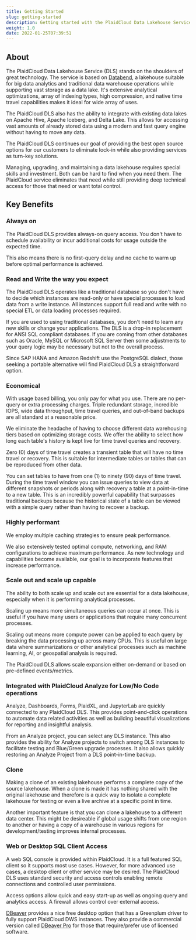 ```yaml
---
title: Getting Started
slug: getting-started
description: Getting started with the PlaidCloud Data Lakehouse Service
weight: 1.0
date: 2022-01-25T07:39:51
---
```



## About

The PlaidCloud Data Lakehouse Service (DLS) stands on the shoulders of great technology.  The service is based on [Databend](https://github.com/PlaidCloud/databend), a lakehouse suitable for big data analytics and traditional data warehouse operations while supporting vast storage as a data lake.  It's extensive analytical optimizations, array of indexing types, high compression, and native time travel capabilities makes it ideal for wide array of uses.

The PlaidCloud DLS also has the ability to integrate with existing data lakes on Apache Hive, Apache Iceberg, and Delta Lake.  This allows for accessing vast amounts of already stored data using a modern and fast query engine without having to move any data.

The PlaidCloud DLS continues our goal of providing the best open source options for our customers to eliminate lock-in while also providing services as turn-key solutions.

Managing, upgrading, and maintaining a data lakehouse requires special skills and investment.  Both can be hard to find when you need them.  The PlaidCloud service eliminates that need while still providing deep technical access for those that need or want total control.

## Key Benefits

### Always on

The PlaidCloud DLS provides always-on query access.  You don't have to schedule availability or incur additional costs for usage outside the expected time.

This also means there is no first-query delay and no cache to warm up before optimal performance is achieved.


### Read and Write the way you expect

The PlaidCloud DLS operates like a traditional database so you don't have to decide which instances are read-only or have special processes to load data from a write instance.  All instances support full read and write with no special ETL or data loading processes required.

If you are used to using traditional databases, you don't need to learn any new skills or change your applications.  The DLS is a drop-in replacement for ANSI SQL compliant databases.  If you are coming from other databases such as Oracle, MySQL or Microsoft SQL Server then some adjustments to your query logic may be necessary but not to the overall process.

Since SAP HANA and Amazon Redshift use the PostgreSQL dialect, those seeking a portable alternative will find PlaidCloud DLS a straightforward option.


### Economical

With usage based billing, you only pay for what you use.  There are no per-query or extra processing charges.  Triple redundant storage, incredible IOPS, wide data throughput, time travel queries, and out-of-band backups are all standard at a reasonable price.

We eliminate the headache of having to choose different data warehousing tiers based on optimizing storage costs.  We offer the ability to select how long each table's history is kept live for time travel queries and recovery.

Zero (0) days of time travel creates a transient table that will have no time travel or recovery.  This is suitable for intermediate tables or tables that can be reproduced from other data.

You can set tables to have from one (1) to ninety (90) days of time travel.  During the time travel window you can issue queries to view data at different snapshots or 
periods along with recovery a table at a point-in-time to a new table.  This is an incredibly powerful capability that surpasses traditional backups because the historical state of a table can be viewed with a simple query rather than having to recover a backup.


### Highly performant

We employ multiple caching strategies to ensure peak performance.

We also extensively tested optimal compute, networking, and RAM configurations to achieve maximum performance.  As new technology and capabilities become available, our goal is to incorporate features that increase performance.


### Scale out and scale up capable

The ability to both scale up and scale out are essential for a data lakehouse, especially when it is performing analytical processes.

Scaling up means more simultaneous queries can occur at once.  This is useful if you have many users or applications that require many concurrent processes.

Scaling out means more compute power can be applied to each query by breaking the data processing up across many CPUs.  This is useful on large data where summarizations or other analytical processes such as machine learning, AI, or geospatial analysis is required.

The PlaidCloud DLS allows scale expansion either on-demand or based on pre-defined events/metrics.


### Integrated with PlaidCloud Analyze for Low/No Code operations

Analyze, Dashboards, Forms, PlaidXL, and JupyterLab are quickly connected to any PlaidCloud DLS.  This provides point-and-click operations to automate data related activities as well as building beautiful visualizations for reporting and insightful analysis.

From an Analyze project, you can select any DLS instance.  This also provides the ability for Analyze projects to switch among DLS instances to facilitate testing and Blue/Green upgrade processes.  It also allows quickly restoring an Analyze Project from a DLS point-in-time backup.


### Clone

Making a clone of an existing lakehouse performs a complete copy of the source lakehouse.  When a clone is made it has nothing shared with the original lakehouse and therefore is a quick way to isolate a complete lakehouse for testing or even a live archive at a specific point in time.

Another important feature is that you can clone a lakehouse to a different data center.  This might be desireable if global usage shifts from one region to another or having a copy of a warehouse in various regions for development/testing improves internal processes.


### Web or Desktop SQL Client Access

A web SQL console is provided within PlaidCloud.  It is a full featured SQL client so it supports most use cases.  However, for more advanced use cases, a desktop client or other service may be desired.  The PlaidCloud DLS uses standard security and access controls enabling remote connections and controlled user permissions.

Access options allow quick and easy start-up as well as ongoing query and analytics access.  A firewall allows control over external access.

[DBeaver](https://dbeaver.io/download/) provides a nice free desktop option that has a Greenplum driver to fully support PlaidCloud DWS instances.  They also provide a commercial version called [DBeaver Pro](https://dbeaver.com/) for those that require/prefer use of licensed software.
